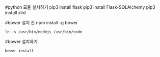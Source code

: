 
#python 모듈 설치하기
    pip3 install flask
    pip3 install Flask-SQLAlchemy
    pip3 install xlrd

#bower 설치 전
    npm install -g bower

    ln -s /usr/bin/nodejs /usr/bin/node

#bower 설치하기


    bower install
